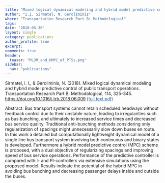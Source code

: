 ```yaml
---
title: "Mixed logical dynamical modeling and hybrid model predictive control of public transport operations"
author: "I.I. Sirmatel, N. Geroliminis"
where: "Transportation Research Part B: Methodological"
tags: 
date: '2018-06-30'
layout: single
category: publications
author_profile: true
excerpt: 
comments: true
header:
  teaser: "MLDM_and_HMPC_of_PTSs.png"
sidebar:
  nav: "publications"
---
```


Sirmatel, I. I., & Geroliminis, N. (2018). Mixed logical dynamical modeling and hybrid model predictive control of public transport operations. Transportation Research Part B: Methodological, 114, 325-345. https://doi.org/10.1016/j.trb.2018.06.009 <a href="https://sirmatel.github.io/assets/files/sirmatel2018mixed.pdf" style="color: #2d5a8c; text-decoration:underline">(full text pdf)</a>

Abstract: Bus transport systems cannot retain scheduled headways without feedback control due to their unstable nature, leading to irregularities such as bus bunching, and ultimately to increased service times and decreased bus service quality. Traditional anti-bunching methods considering only regularization of spacings might unnecessarily slow down buses en route. In this work a detailed but computationally lightweight dynamical model of a single line bus transport system involving both continuous and binary states is developed. Furthermore a hybrid model predictive control (MPC) scheme is proposed, with a dual objective of regularizing spacings and improving speed of bus service operations. Performance of the predictive controller is compared with I- and PI-controllers via extensive simulations using the proposed model. Results indicate the potential of the hybrid MPC in avoiding bus bunching and decreasing passenger delays inside and outside the buses.
